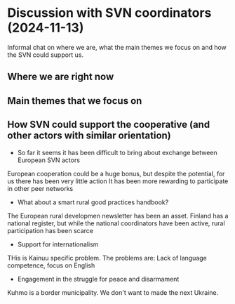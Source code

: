 # Discussion with SVN coordinators (2024-11-13)

Informal chat on where we are, what the main themes we focus on and how the SVN could support us. 
  
## Where we are right now

## Main themes that we focus on

## How SVN could support the cooperative (and other actors with similar orientation)




* So far it seems it has been difficult to bring about exchange between European SVN actors

European cooperation could be a huge bonus, but despite the potential, for us there has been very little action
It has been more rewarding to participate in other peer networks
  
* What about a smart rural good practices handbook?

The European rural developmen newsletter has been an asset.
Finland has a national register, but while the national coordinators have been active, rural participation has been scarce
  
* Support for internationalism

THis is Kainuu specific problem. The problems are: Lack of language competence, focus on English
  
* Engagement in the struggle for peace and disarmament

Kuhmo is a border municipality. We don't want to made the next Ukraine.  
  
